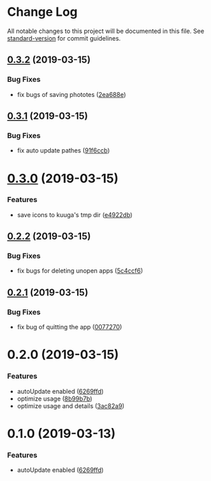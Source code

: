 # Change Log

All notable changes to this project will be documented in this file. See [standard-version](https://github.com/conventional-changelog/standard-version) for commit guidelines.

<a name="0.3.2"></a>
## [0.3.2](https://github.com/jrainlau/kuuga/compare/v0.3.1...v0.3.2) (2019-03-15)


### Bug Fixes

* fix bugs of saving phototes ([2ea688e](https://github.com/jrainlau/kuuga/commit/2ea688e))



<a name="0.3.1"></a>
## [0.3.1](https://github.com/jrainlau/kuuga/compare/v0.3.0...v0.3.1) (2019-03-15)


### Bug Fixes

* fix auto update pathes ([91f6ccb](https://github.com/jrainlau/kuuga/commit/91f6ccb))



<a name="0.3.0"></a>
# [0.3.0](https://github.com/jrainlau/kuuga/compare/v0.2.2...v0.3.0) (2019-03-15)


### Features

* save icons to kuuga's tmp dir ([e4922db](https://github.com/jrainlau/kuuga/commit/e4922db))



<a name="0.2.2"></a>
## [0.2.2](https://github.com/jrainlau/kuuga/compare/v0.2.1...v0.2.2) (2019-03-15)


### Bug Fixes

* fix bugs for deleting unopen apps ([5c4ccf6](https://github.com/jrainlau/kuuga/commit/5c4ccf6))



<a name="0.2.1"></a>
## [0.2.1](https://github.com/jrainlau/kuuga/compare/v0.2.0...v0.2.1) (2019-03-15)


### Bug Fixes

* fix bug of quitting the app ([0077270](https://github.com/jrainlau/kuuga/commit/0077270))



<a name="0.2.0"></a>
# 0.2.0 (2019-03-15)


### Features

* autoUpdate enabled ([6269ffd](https://github.com/jrainlau/kuuga/commit/6269ffd))
* optimize usage ([8b99b7b](https://github.com/jrainlau/kuuga/commit/8b99b7b))
* optimize usage and details ([3ac82a9](https://github.com/jrainlau/kuuga/commit/3ac82a9))



<a name="0.1.0"></a>
# 0.1.0 (2019-03-13)


### Features

* autoUpdate enabled ([6269ffd](https://github.com/jrainlau/kuuga/commit/6269ffd))
